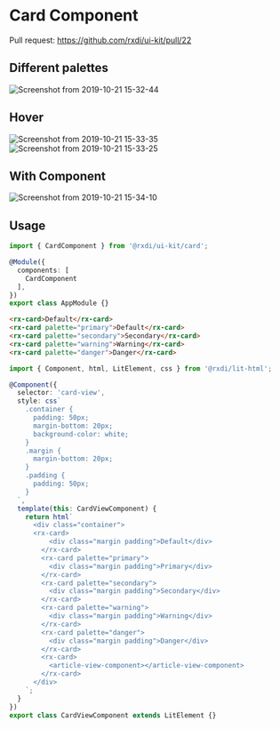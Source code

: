 # Card Component

Pull request: https://github.com/rxdi/ui-kit/pull/22

## Different palettes
![Screenshot from 2019-10-21 15-32-44](https://user-images.githubusercontent.com/19847933/67205417-66a51c80-f418-11e9-9c85-17a53355a7c4.png)



## Hover

![Screenshot from 2019-10-21 15-33-35](https://user-images.githubusercontent.com/19847933/67205401-5e4ce180-f418-11e9-97c3-1966298b7d07.png)
![Screenshot from 2019-10-21 15-33-25](https://user-images.githubusercontent.com/19847933/67205402-5e4ce180-f418-11e9-9a0c-35b40ef16ff2.png)

## With Component
![Screenshot from 2019-10-21 15-34-10](https://user-images.githubusercontent.com/19847933/67205432-6c9afd80-f418-11e9-8011-5b69423ea4d4.png)



## Usage

```typescript
import { CardComponent } from '@rxdi/ui-kit/card';

@Module({
  components: [
    CardComponent
  ],
})
export class AppModule {}
```


```html
<rx-card>Default</rx-card>
<rx-card palette="primary">Default</rx-card>
<rx-card palette="secondary">Secondary</rx-card>
<rx-card palette="warning">Warning</rx-card>
<rx-card palette="danger">Danger</rx-card>
```


```typescript
import { Component, html, LitElement, css } from '@rxdi/lit-html';

@Component({
  selector: 'card-view',
  style: css`
    .container {
      padding: 50px;
      margin-bottom: 20px;
      background-color: white;
    }
    .margin {
      margin-bottom: 20px;
    }
    .padding {
      padding: 50px;
    }
  `,
  template(this: CardViewComponent) {
    return html`
      <div class="container">
      <rx-card>
          <div class="margin padding">Default</div>
        </rx-card>
        <rx-card palette="primary">
          <div class="margin padding">Primary</div>
        </rx-card>
        <rx-card palette="secondary">
          <div class="margin padding">Secondary</div>
        </rx-card>
        <rx-card palette="warning">
          <div class="margin padding">Warning</div>
        </rx-card>
        <rx-card palette="danger">
          <div class="margin padding">Danger</div>
        </rx-card>
        <rx-card>
          <article-view-component></article-view-component>
        </rx-card>
      </div>
    `;
  }
})
export class CardViewComponent extends LitElement {}

```